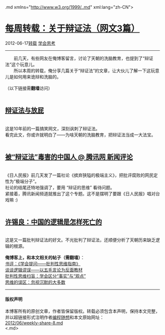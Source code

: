<!DOCTYPE.md>
.md xmlns="http://www.w3.org/1999/..md" xml:lang="zh-CN">
<head>
<meta http-equiv="Content-Type" content="text.md; charset=utf-8" />
<meta name="generator" content="Python script by program.think@gmail.com" />
<meta name="provider" content="program-think.blogspot.com" />
<link type="text/css" rel="stylesheet" href="../../css/program-think.css" />
<title>每周转载：关于辩证法（网文3篇） - 编程随想的博客</title>
</head>
<body>
<div id="main" style="width:100%;">
<h1><a href="../../index.md" title="回到首页">每周转载：关于辩证法（网文3篇）</a></h1>
<div class="post-info"><span class="date-header">2012-06-17</span><a href="../../tags/E8BDACE8BDBD.md" class="tag">转载</a> <a href="../../tags/E5ADA6E4BC9AE6809DE88083.md" class="tag">学会思考</a> </div>
<hr>
<div class="post">
&#12288;&#12288;前几天，有些网友在俺博客留言，讨论了天朝的洗脑教育，也提到了“辩证法”这个玩意儿。<br />&#12288;&#12288;所以本周的转载，俺分享几篇关于“辩证法”的文章，让大伙儿了解一下这玩意儿是如何用来诡辩和洗脑的。<br /><br />（以下链接需<b>翻墙</b>访问）<a name='more'></a><!--program-think--><br /><br /><h2><a href="https://plus.google.com/u/0/113559088971921339544/posts/QjgHcupvmdv" target="_blank" rel="nofollow">辩证法与放屁</a></h2><br />这是10年前的一篇搞笑网文，深刻讽刺了辩证法。<br />看完此文，你或许就明白了——为啥天朝的洗脑教育，把辩证法当成一大法宝。<br /><br /><h2><a href="https://plus.google.com/u/0/113559088971921339544/posts/1CBLmEH6g51" target="_blank" rel="nofollow">被“辩证法”毒害的中国人 @ 腾讯网 新闻评论</a></h2><br />《日人民报》前几天发了一篇社论《摈弃狭隘的极端主义》，把批评腐败的网民定性为“极端分子”。<br />社论的结尾还特地强调了，要用 “辩证的思维” 看待问题。<br />紧接着，腾讯新闻频道就推出了这个专题。这不是摆明了要跟《日人民报》唱对台戏嘛 :)<br /><br /><h2><a href="https://plus.google.com/u/0/113559088971921339544/posts/KAcTEd1H7Kz" target="_blank" rel="nofollow">许锡良：中国的逻辑是怎样死亡的</a></h2><br />这是又一篇批判辩证法的好文。不光批判了辩证法，还顺便分析了天朝历来缺乏逻辑的根源。<br /><br /><b>俺博客上，和本文相关的帖子（需翻墙）</b>：<br /><a href="../../2010/10/book-review-asking-right-questions.md">书评：《学会提问——批判性思维指南》</a><br /><a href="../../2011/03/logical-fallacies.md">谈谈逻辑谬误——以五毛言论为反面教材</a><br /><a href="../../2013/05/difference-between-fact-and-opinion.md">批判性思维扫盲：学会区分“事实”与“观点”</a><br /><a href="../../2010/07/silent-proof.md">思维的误区：忽视沉默的大多数</a><div class="blogger-post-footer">
</div>
<hr>
<div class="copyright">
<h4>版权声明</h4>
本博客所有的原创文章，作者皆保留版权。转载必须包含本声明，保持本文完整，并以超链接形式注明作者<a href="mailto:program.think@gmail.com">编程随想</a>和本文原始网址：<br>
<a href="2012/06/weekly-share-8.md">2012/06/weekly-share-8.md</a>
</div>
</div>
</body>
<.md>
